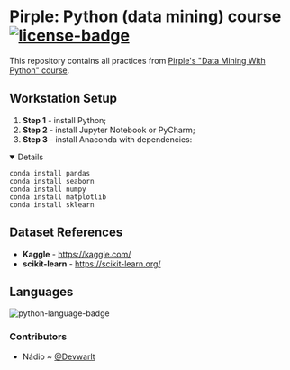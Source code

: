# Pirple: Python (data mining) course [![license-badge]][license]
This repository contains all practices from [Pirple's "Data Mining With Python" course][pirple-py-dm-course].

## Workstation Setup
1. **Step 1** - install Python;
1. **Step 2** - install Jupyter Notebook or PyCharm;
1. **Step 3** - install Anaconda with dependencies:
<details open>

```terminal
conda install pandas
conda install seaborn
conda install numpy
conda install matplotlib
conda install sklearn
```

</details>

## Dataset References
- **Kaggle** - https://kaggle.com/
- **scikit-learn** - https://scikit-learn.org/

## Languages
![python-language-badge]

### Contributors
- Nádio ~ [@Devwarlt][nadio-ref]

[nadio-ref]: https://github.com/Devwarlt

[python-language-badge]: https://img.shields.io/badge/Python-3.8.3-yellow?logo=python&style=plastic

[license-badge]: https://img.shields.io/badge/License-WTFPL-black?style=plastic
[license]: /LICENSE

[pirple-py-dm-course]: https://www.pirple.com/#cst-v2-section-SJx3vzU37
